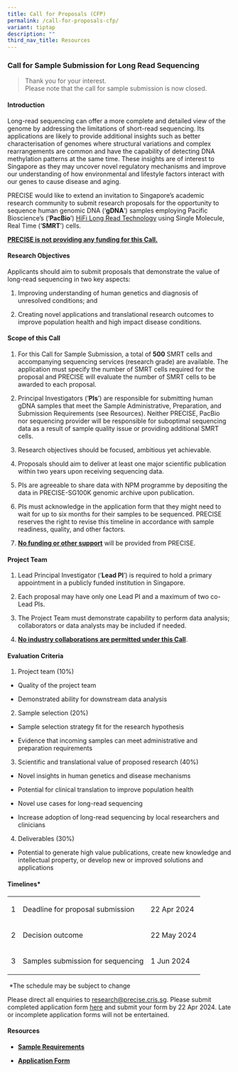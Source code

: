 ```yaml
---
title: Call for Proposals (CFP)
permalink: /call-for-proposals-cfp/
variant: tiptap
description: ""
third_nav_title: Resources
---
```

<h3><strong>Call for Sample Submission for Long Read Sequencing</strong></h3>
<p></p>
<blockquote>
<p>Thank you for your interest.
<br>Please note that the call for sample submission is now closed.</p>
</blockquote>
<p></p>
<h4><strong>Introduction</strong></h4>
<p>Long-read sequencing can offer a more complete and detailed view of the
genome by addressing the limitations of short-read sequencing. Its applications
are likely to provide additional insights such as better characterisation
of genomes where structural variations and complex rearrangements are common
and have the capability of detecting DNA methylation patterns at the same
time. These insights are of interest to Singapore as they may uncover novel
regulatory mechanisms and improve our understanding of how environmental
and lifestyle factors interact with our genes to cause disease and aging.</p>
<p>PRECISE would like to extend an invitation to Singapore’s academic research
community to submit research proposals for the opportunity to sequence
human genomic DNA (‘<strong>gDNA</strong>’) samples employing Pacific Bioscience’s
(‘<strong>PacBio</strong>’) <a href="https://www.pacb.com/technology/hifi-sequencing/" rel="noopener noreferrer nofollow" target="_blank">HiFi Long Read Technology</a> using
Single Molecule, Real Time (‘<strong>SMRT</strong>’) cells.</p>
<p><strong><u>PRECISE is not providing any funding for this Call.</u></strong>
</p>
<h4><strong>Research Objectives</strong></h4>
<p>Applicants should aim to submit proposals that demonstrate the value of
long-read sequencing in two key aspects:</p>
<ol data-tight="true" class="tight">
<li>
<p>Improving understanding of human genetics and diagnosis of unresolved
conditions; and</p>
</li>
<li>
<p>Creating novel applications and translational research outcomes to improve
population health and high impact disease conditions.</p>
</li>
</ol>
<h4><strong>Scope of this Call</strong></h4>
<ol data-tight="true" class="tight">
<li>
<p>For this Call for Sample Submission, a total of <strong>500</strong> SMRT
cells and accompanying sequencing services (research grade) are available.
The application must specify the number of SMRT cells required for the
proposal and PRECISE will evaluate the number of SMRT cells to be awarded
to each proposal.</p>
</li>
<li>
<p>Principal Investigators (‘<strong>PIs</strong>’) are responsible for submitting
human gDNA samples that meet the Sample Administrative, Preparation, and
Submission Requirements (see Resources). Neither PRECISE, PacBio nor sequencing
provider will be responsible for suboptimal sequencing data as a result
of sample quality issue or providing additional SMRT cells.</p>
</li>
<li>
<p>Research objectives should be focused, ambitious yet achievable.</p>
</li>
<li>
<p>Proposals should aim to deliver at least one major scientific publication
within two years upon receiving sequencing data.</p>
</li>
<li>
<p>PIs are agreeable to share data with NPM programme by depositing the data
in PRECISE-SG100K genomic archive upon publication.</p>
</li>
<li>
<p>PIs must acknowledge in the application form that they might need to wait
for up to six months for their samples to be sequenced. PRECISE reserves
the right to revise this timeline in accordance with sample readiness,
quality, and other factors.</p>
</li>
<li>
<p><strong><u>No funding or other support</u></strong> will be provided from
PRECISE.</p>
</li>
</ol>
<h4><strong>Project Team</strong></h4>
<ol data-tight="true" class="tight">
<li>
<p>Lead Principal Investigator (‘<strong>Lead PI</strong>’) is required to
hold a primary appointment in a publicly funded institution in Singapore.</p>
</li>
<li>
<p>Each proposal may have only one Lead PI and a maximum of two co-Lead PIs.</p>
</li>
<li>
<p>The Project Team must demonstrate capability to perform data analysis;
collaborators or data analysts may be included if needed.</p>
</li>
<li>
<p><strong><u>No industry collaborations are permitted under this Call</u></strong>.</p>
</li>
</ol>
<h4><strong>Evaluation Criteria</strong></h4>
<ol data-tight="true" class="tight">
<li>
<p>Project team (10%)</p>
</li>
</ol>
<ul data-tight="true" class="tight">
<li>
<p>Quality of the project team</p>
</li>
<li>
<p>Demonstrated ability for downstream data analysis</p>
</li>
</ul>
<ol start="2" data-tight="true" class="tight">
<li>
<p>Sample selection (20%)</p>
</li>
</ol>
<ul data-tight="true" class="tight">
<li>
<p>Sample selection strategy fit for the research hypothesis</p>
</li>
<li>
<p>Evidence that incoming samples can meet administrative and preparation
requirements</p>
</li>
</ul>
<ol start="3" data-tight="true" class="tight">
<li>
<p>Scientific and translational value of proposed research (40%)</p>
</li>
</ol>
<ul data-tight="true" class="tight">
<li>
<p>Novel insights in human genetics and disease mechanisms</p>
</li>
<li>
<p>Potential for clinical translation to improve population health</p>
</li>
<li>
<p>Novel use cases for long-read sequencing</p>
</li>
<li>
<p>Increase adoption of long-read sequencing by local researchers and clinicians</p>
</li>
</ul>
<ol start="4" data-tight="true" class="tight">
<li>
<p>Deliverables (30%)</p>
</li>
</ol>
<ul data-tight="true" class="tight">
<li>
<p>Potential to generate high value publications, create new knowledge and
intellectual property, or develop new or improved solutions and applications</p>
</li>
</ul>
<h4><strong>Timelines*</strong></h4>
<table style="minWidth: 75px">
<colgroup>
<col>
<col>
<col>
</colgroup>
<tbody>
<tr>
<td rowspan="1" colspan="1">
<p>1</p>
</td>
<td rowspan="1" colspan="1">
<p>Deadline for proposal submission</p>
</td>
<td rowspan="1" colspan="1">
<p>22 Apr 2024</p>
</td>
</tr>
<tr>
<td rowspan="1" colspan="1">
<p>2</p>
</td>
<td rowspan="1" colspan="1">
<p>Decision outcome</p>
</td>
<td rowspan="1" colspan="1">
<p>22 May 2024</p>
</td>
</tr>
<tr>
<td rowspan="1" colspan="1">
<p>3</p>
</td>
<td rowspan="1" colspan="1">
<p>Samples submission for sequencing</p>
</td>
<td rowspan="1" colspan="1">
<p>1 Jun 2024</p>
</td>
</tr>
</tbody>
</table>
<p>&nbsp;*The schedule may be subject to change</p>
<p>Please direct all enquiries to <a href="mailto:research@precise.cris.sg" rel="noopener noreferrer nofollow" target="_blank">research@precise.cris.sg</a>. Please
submit completed application form <a href="https://form.gov.sg/65f2b5e2431e7d2e55545911" rel="noopener noreferrer nofollow" target="_blank">here</a> and submit
your form by 22 Apr 2024. Late or incomplete application forms will not
be entertained.</p>
<p></p>
<h4><strong>Resources</strong></h4>
<ul data-tight="true" class="tight">
<li>
<p><strong><a href="https://for.sg/precise-long-read-sequencing-sample-requirements" rel="noopener noreferrer nofollow" target="_blank">Sample Requirements</a></strong>
</p>
</li>
<li>
<p><strong><a href="https://for.sg/precise-long-read-sequencing-call-proposal-form" rel="noopener noreferrer nofollow" target="_blank">Application Form</a></strong>
</p>
</li>
</ul>
<p></p>
<p></p>
<p></p>
<p></p>